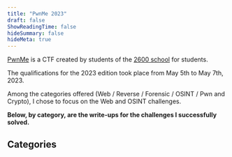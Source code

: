 ```yaml
---
title: "PwnMe 2023"
draft: false
ShowReadingTime: false
hideSummary: false
hideMeta: true
---
```


[PwnMe](https://pwnme.fr/) is a CTF created by students of the [2600 school](https://ecole2600.com) for students.

The qualifications for the 2023 edition took place from May 5th to May 7th, 2023.

Among the categories offered (Web / Reverse / Forensic / OSINT / Pwn and Crypto), I chose to focus on the Web and OSINT challenges.

**Below, by category, are the write-ups for the challenges I successfully solved.**

## Categories
